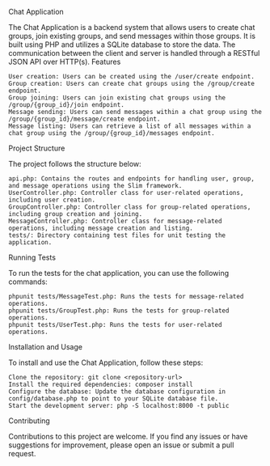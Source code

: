 Chat Application

The Chat Application is a backend system that allows users to create chat groups, join existing groups, and send messages within those groups. It is built using PHP and utilizes a SQLite database to store the data. The communication between the client and server is handled through a RESTful JSON API over HTTP(s).
Features

    User creation: Users can be created using the /user/create endpoint.
    Group creation: Users can create chat groups using the /group/create endpoint.
    Group joining: Users can join existing chat groups using the /group/{group_id}/join endpoint.
    Message sending: Users can send messages within a chat group using the /group/{group_id}/message/create endpoint.
    Message listing: Users can retrieve a list of all messages within a chat group using the /group/{group_id}/messages endpoint.

Project Structure

The project follows the structure below:

    api.php: Contains the routes and endpoints for handling user, group, and message operations using the Slim framework.
    UserController.php: Controller class for user-related operations, including user creation.
    GroupController.php: Controller class for group-related operations, including group creation and joining.
    MessageController.php: Controller class for message-related operations, including message creation and listing.
    tests/: Directory containing test files for unit testing the application.

Running Tests

To run the tests for the chat application, you can use the following commands:

    phpunit tests/MessageTest.php: Runs the tests for message-related operations.
    phpunit tests/GroupTest.php: Runs the tests for group-related operations.
    phpunit tests/UserTest.php: Runs the tests for user-related operations.

Installation and Usage

To install and use the Chat Application, follow these steps:

    Clone the repository: git clone <repository-url>
    Install the required dependencies: composer install
    Configure the database: Update the database configuration in config/database.php to point to your SQLite database file.
    Start the development server: php -S localhost:8000 -t public

Contributing

Contributions to this project are welcome. If you find any issues or have suggestions for improvement, please open an issue or submit a pull request.